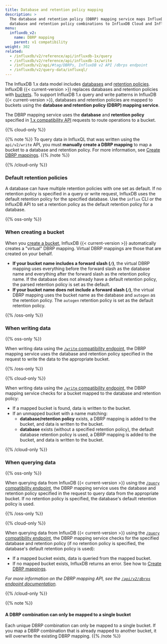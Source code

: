 ```yaml
---
title: Database and retention policy mapping
description: >
  The database and retention policy (DBRP) mapping service maps InfluxDB 1.x
  database and retention policy combinations to InfluxDB Cloud and InfluxDB OSS 2.x buckets.
menu:
  influxdb_v2:
    name: DBRP mapping
    parent: v1 compatibility
weight: 302
related:
  - /influxdb/v2/reference/api/influxdb-1x/query
  - /influxdb/v2/reference/api/influxdb-1x/write
  - /influxdb/v2/api/#tag/DBRPs, InfluxDB v2 API /dbrps endpoint
  - /influxdb/v2/query-data/influxql/
---
```


The InfluxDB 1.x data model includes [databases](/influxdb/v1/concepts/glossary/#database)
and [retention policies](/influxdb/v1/concepts/glossary/#retention-policy-rp).
InfluxDB {{< current-version >}} replaces databases and retention policies with
[buckets](/influxdb/v2/reference/glossary/#bucket).
To support InfluxDB 1.x query and write patterns in InfluxDB {{< current-version >}},
databases and retention policies are mapped to buckets using the
**database and retention policy (DBRP) mapping service**.

The DBRP mapping service uses the **database** and **retention policy** specified in
[1.x compatibility API](/influxdb/v2/reference/api/influxdb-1x/) requests to route operations to a bucket.

{{% cloud-only %}}

{{% note %}}
To query data in InfluxQL that was written using the `api/v2/write` API,
you must **manually create a DBRP mapping** to map a bucket to a database and retention policy.
For more information, see [Create DBRP mappings](/influxdb/v2/query-data/influxql/dbrp/#create-dbrp-mappings).
{{% /note %}}

{{% /cloud-only %}}

### Default retention policies

A database can have multiple retention policies with one set as default.
If no retention policy is specified in a query or write request, InfluxDB uses
the default retention policy for the specified database.
Use the `influx` CLI or the InfluxDB API to set a retention policy as the
default retention policy for a database.

{{% oss-only %}}

### When creating a bucket

When you [create a bucket](/influxdb/v2/admin/buckets/create-bucket/),
InfluxDB {{< current-version >}} automatically creates a "virtual" DBRP mapping.
Virtual DBRP mappings are those that are created on your behalf.

- **If your bucket name includes a forward slash (`/`)**, the virtual DBRP mapping
  uses everything before the forward slash as the database name and everything
  after the forward slash as the retention policy name.
  If the database does not already have a default retention policy, the parsed
  retention policy is set as the default.
- **If your bucket name does not include a forward slash (`/`)**, the virtual DBRP
  mapping uses the bucket name as the database and `autogen` as the retention
  policy. The `autogen` retention policy is set as the default retention policy.

{{% /oss-only %}}

### When writing data

{{% oss-only %}}

When writing data using the
[`/write` compatibility endpoint](/influxdb/v2/reference/api/influxdb-1x/write/),
the DBRP mapping service uses the database and retention policy specified
in the request to write the data to the appropriate bucket.

{{% /oss-only %}}

{{% cloud-only %}}

When writing data using the
[`/write` compatibility endpoint](/influxdb/v2/reference/api/influxdb-1x/write/),
the DBRP mapping service checks for a bucket mapped to the database and retention policy:

- If a mapped bucket is found, data is written to the bucket.
- If an unmapped bucket with a name matching:
    - **database/retention policy** exists, a DBRP mapping is added to the bucket,
      and data is written to the bucket.
    - **database** exists (without a specified retention policy), the default
      database retention policy is used, a DBRP mapping is added to the bucket,
      and data is written to the bucket.

{{% /cloud-only %}}

### When querying data

{{% oss-only %}}

When querying data from InfluxDB {{< current-version >}}
using the [`/query` compatibility endpoint](/influxdb/v2/reference/api/influxdb-1x/query/),
the DBRP mapping service uses the database and retention policy specified in the
request to query data from the appropriate bucket.
If no retention policy is specified, the database's default retention policy is used.

{{% /oss-only %}}

{{% cloud-only %}}

When querying data from InfluxDB {{< current-version >}}
using the [`/query` compatibility endpoint](/influxdb/v2/reference/api/influxdb-1x/query/),
the DBRP mapping service checks for the specified database and retention policy
(if no retention policy is specified, the database's default retention policy is used):

- If a mapped bucket exists, data is queried from the mapped bucket.
- If no mapped bucket exists, InfluxDB returns an error.
  See how to [Create DBRP mappings](/influxdb/v2/query-data/influxql/dbrp/#create-dbrp-mappings).

_For more information on the DBRP mapping API, see the [`/api/v2/dbrps` endpoint documentation](/influxdb/v2/api/#tag/DBRPs)._

{{% /cloud-only %}}

{{% note %}}
#### A DBRP combination can only be mapped to a single bucket
Each unique DBRP combination can only be mapped to a single bucket.
If you map a DBRP combination that is already mapped to another bucket,
it will overwrite the existing DBRP mapping.
{{% /note %}}
